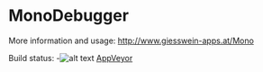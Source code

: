 MonoDebugger
============

More information and usage: http://www.giesswein-apps.at/Mono

Build status:
-![alt text](https://ci.appveyor.com/api/projects/status/wnnan7ie5jmotuno?svg=true "Current buildstatus")
[AppVeyor](https://ci.appveyor.com/project/giessweinapps/monodebugger/build/artifacts)